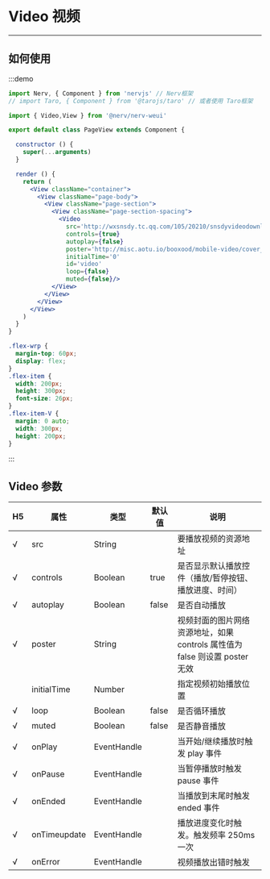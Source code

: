 # Video 视频

---

## 如何使用

:::demo

```jsx
import Nerv, { Component } from 'nervjs' // Nerv框架
// import Taro, { Component } from '@tarojs/taro' // 或者使用 Taro框架

import { Video,View } from '@nerv/nerv-weui'

export default class PageView extends Component {

  constructor () {
    super(...arguments)
  }

  render () {
    return (
      <View className="container">
        <View className="page-body">
          <View className="page-section">
            <View className="page-section-spacing">
              <Video
                src='http://wxsnsdy.tc.qq.com/105/20210/snsdyvideodownload?filekey=30280201010421301f0201690402534804102ca905ce620b1241b726bc41dcff44e00204012882540400&bizid=1023&hy=SH&fileparam=302c020101042530230204136ffd93020457e3c4ff02024ef202031e8d7f02030f42400204045a320a0201000400'
                controls={true}
                autoplay={false}
                poster='http://misc.aotu.io/booxood/mobile-video/cover_900x500.jpg'
                initialTime='0'
                id='video'
                loop={false}
                muted={false}/>
            </View>
          </View>
        </View>
      </View>
    )
  }
}

```
```scss
.flex-wrp {
  margin-top: 60px;
  display: flex;
}
.flex-item {
  width: 200px;
  height: 300px;
  font-size: 26px;
}
.flex-item-V {
  margin: 0 auto;
  width: 300px;
  height: 200px;
}
```
:::

## Video 参数

| H5  | 属性         | 类型        | 默认值 | 说明                                                                        |
| -------- | ------------ | ----------- | ------ | --------------------------------------------------------------------------- |
| √        | src          | String      |        | 要播放视频的资源地址                                                        |
| √        | controls     | Boolean     | true   | 是否显示默认播放控件（播放/暂停按钮、播放进度、时间）                       |
| √        | autoplay     | Boolean     | false  | 是否自动播放                                                                |
| √        | poster       | String      |        | 视频封面的图片网络资源地址，如果 controls 属性值为 false 则设置 poster 无效 |
|          | initialTime  | Number      |        | 指定视频初始播放位置                                                        |
| √        | loop         | Boolean     | false  | 是否循环播放                                                                |
| √        | muted        | Boolean     | false  | 是否静音播放                                                                |
| √        | onPlay       | EventHandle |        | 当开始/继续播放时触发 play 事件                                             |
| √        | onPause      | EventHandle |        | 当暂停播放时触发 pause 事件                                                 |
| √        | onEnded      | EventHandle |        | 当播放到末尾时触发 ended 事件                                               |
| √        | onTimeupdate | EventHandle |        | 播放进度变化时触发。触发频率 250ms 一次                                     |
| √        | onError      | EventHandle |        | 视频播放出错时触发                                                          |
